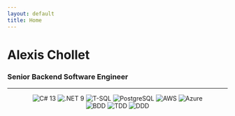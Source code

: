 ```yaml
---
layout: default
title: Home
---
```


# Alexis Chollet

### Senior Backend Software Engineer

---

<p align="center">
  <img src="https://img.shields.io/badge/C%23-13-239120?style=for-the-badge&logo=c-sharp&logoColor=white" alt="C# 13"/>
  <img src="https://img.shields.io/badge/.NET-9-512BD4?style=for-the-badge&logo=dotnet&logoColor=white" alt=".NET 9"/>
  <img src="https://img.shields.io/badge/T--SQL-CC2927?style=for-the-badge&logo=microsoftsqlserver&logoColor=white" alt="T-SQL"/>
  <img src="https://img.shields.io/badge/PostgreSQL-4169E1?style=for-the-badge&logo=postgresql&logoColor=white" alt="PostgreSQL"/>
  <img src="https://img.shields.io/badge/AWS-FF9900?style=for-the-badge&logo=amazonaws&logoColor=white" alt="AWS"/>
  <img src="https://img.shields.io/badge/Azure-0078D4?style=for-the-badge&logo=microsoftazure&logoColor=white" alt="Azure"/>
  <br />
  <img src="https://img.shields.io/badge/BDD-25A162?style=for-the-badge" alt="BDD"/>
  <img src="https://img.shields.io/badge/TDD-CC0000?style=for-the-badge" alt="TDD"/>
  <img src="https://img.shields.io/badge/DDD-6A1B9A?style=for-the-badge" alt="DDD"/>
</p>